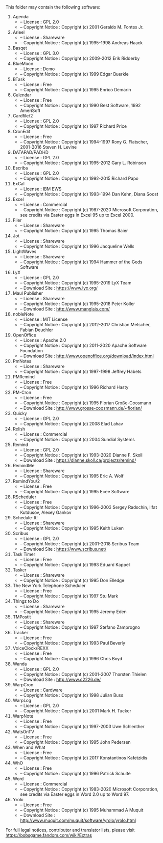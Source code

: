 ﻿This folder may contain the following software:

1. Agenda
   - – License : GPL 2.0
   - – Copyright Notice : Copyright (c) 2001 Geraldo M. Fontes Jr.
2. Arieel
   - – License : Shareware
   - – Copyright Notice : Copyright (c) 1995-1998 Andreas Haack
3. Basqet
   - – License : GPL 3.0
   - – Copyright Notice : Copyright (c) 2009-2012 Erik Ridderby
4. BlueMoon
   - – License : Demo
   - – Copyright Notice : Copyright (c) 1999 Edgar Buerkle
5. BTask
   - – License : Free
   - – Copyright Notice : Copyright (c) 1995 Enrico Demarin
6. Calendar
   - – License : Free
   - – Copyright Notice : Copyright (c) 1990 Best Software, 1992 AmeriSoft
7. Cardfile/2
   - – License : GPL 2.0
   - – Copyright Notice : Copyright (c) 1997 Richard Price
8. CronEdit
   - – License : Free
   - – Copyright Notice : Copyright (c) 1994-1997 Rony G. Flatscher, 2001-2016 Steven H. Levine
9. DATAPAD/PADHD
   - – License : GPL 2.0
   - – Copyright Notice : Copyright (c) 1995-2012 Gary L. Robinson
10. Escriba
    - – License : GPL 2.0
    - – Copyright Notice : Copyright (c) 1992-2015 Richard Papo
11. ExCal
    - – License : IBM EWS
    - – Copyright Notice : Copyright (c) 1993-1994 Dan Kehn, Diana Soost
12. Excel
    - – License : Commercial
    - – Copyright Notice : Copyright (c) 1987-2020 Microsoft Corporation, see credits via Easter eggs in Excel 95 up to Excel 2000.
13. Filer
    - – License : Shareware
    - – Copyright Notice : Copyright (c) 1995 Thomas Baier
14. Jot
    - – License : Shareware
    - – Copyright Notice : Copyright (c) 1996 Jacqueline Wells
15. LightWaves
    - – License : Shareware
    - – Copyright Notice : Copyright (c) 1994 Hammer of the Gods Software
16. LyX
    - – License : GPL 2.0
    - – Copyright Notice : Copyright (c) 1995-2019 LyX Team
    - – Download Site : https://www.lyx.org/
17. Maul Publisher
    - – License : Shareware
    - – Copyright Notice : Copyright (c) 1995-2018 Peter Koller
    - – Download Site : http://www.manglais.com/
18. nobleNote
    - – License : MIT License
    - – Copyright Notice : Copyright (c) 2012-2017 Christian Metscher, Fabian Deuchler
19. OpenOffice
    - – License : Apache 2.0
    - – Copyright Notice : Copyright (c) 2011-2020 Apache Software Foundation
    - – Download Site : http://www.openoffice.org/download/index.html
20. PmNotes
    - – License : Shareware
    - – Copyright Notice : Copyright (c) 1997-1998 Jeffrey Habets
21. PMRemind
    - – License : Free
    - – Copyright Notice : Copyright (c) 1996 Richard Hasty
22. PM-Cron
    - – License : Free
    - – Copyright Notice : Copyright (c) 1995 Florian Große-Coosmann
    - – Download Site : http://www.grosse-coosmann.de/~florian/
23. Quicky
    - – License : GPL 2.0
    - – Copyright Notice : Copyright (c) 2008 Elad Lahav
24. Relish
    - – License : Commercial
    - – Copyright Notice : Copyright (c) 2004 Sundial Systems
25. Remind
    - – License : GPL 2.0
    - – Copyright Notice : Copyright (c) 1993-2020 Dianne F. Skoll
    - – Download Site : https://dianne.skoll.ca/projects/remind/
26. RemindMe
    - – License : Shareware
    - – Copyright Notice : Copyright (c) 1995 Eric A. Wolf
27. RemindYou/2
    - – License : Free
    - – Copyright Notice : Copyright (c) 1995 Ecee Software
28. RScheduler
    - – License : Free
    - – Copyright Notice : Copyright (c) 1996-2003 Sergey Radochin, Ilfat Kutdusov, Alexey Gankov
29. Schedule-It!
    - – License : Shareware
    - – Copyright Notice : Copyright (c) 1995 Keith Luken
30. Scribus
    - – License : GPL 2.0
    - – Copyright Notice : Copyright (c) 2001-2018 Scribus Team
    - – Download Site : https://www.scribus.net/
31. Task Timer
    - – License : Free
    - – Copyright Notice : Copyright (c) 1993 Eduard Kappel
32. Tasker
    - – License : Shareware
    - – Copyright Notice : Copyright (c) 1995 Don Elledge
33. The New York Telephone Scheduler
    - – License : Free
    - – Copyright Notice : Copyright (c) 1997 Stu Mark
34. Thingz to Do
    - – License : Shareware
    - – Copyright Notice : Copyright (c) 1995 Jeremy Eden
35. TMPostit
    - – License : Shareware
    - – Copyright Notice : Copyright (c) 1997 Stefano Zamprogno
36. Tracker
    - – License : Free
    - – Copyright Notice : Copyright (c) 1993 Paul Beverly
37. VoiceClock/REXX
    - – License : Free
    - – Copyright Notice : Copyright (c) 1996 Chris Boyd
38. Wanda
    - – License : GPL 2.0
    - – Copyright Notice : Copyright (c) 2001-2007 Thorsten Thielen
    - – Download Site : http://www.c2226.de/
39. WarpCron
    - – License : Cardware
    - – Copyright Notice : Copyright (c) 1998 Julian Buss
40. WarpLog
    - – License : GPL 2.0
    - – Copyright Notice : Copyright (c) 2001 Mark H. Tucker
41. WarpNote
    - – License : Free
    - – Copyright Notice : Copyright (c) 1997-2003 Uwe Schlenther
42. WatsOnTV
    - – License : Free
    - – Copyright Notice : Copyright (c) 1995 John Pedersen
43. When and What
    - – License : Free
    - – Copyright Notice : Copyright (c) 2017 Konstantinos Kafetzidis
44. WhO
    - – License : Free
    - – Copyright Notice : Copyright (c) 1996 Patrick Schulte
45. Word
    - – License : Commercial
    - – Copyright Notice : Copyright (c) 1983-2020 Microsoft Corporation, see credits via Easter eggs in Word 2.0 up to Word 97.
46. Yrolo
    - – License : Free
    - – Copyright Notice : Copyright (c) 1995 Muhammad A Muquit
    - – Download Site : http://www.muquit.com/muquit/software/yrolo/yrolo.html

For full legal notices, contributor and translator lists, please visit https://bobsgame.fandom.com/wiki/Extras
